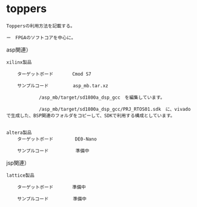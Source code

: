# toppers

    Toppersの利用方法を記載する。
    
    ー　FPGAのソフトコアを中心に。


asp関連）


    xilinx製品

        ターゲットボード       Cmod S7

        サンプルコード         asp_mb.tar.xz

                /asp_mb/target/sd1800a_dsp_gcc　を編集しています。

                /asp_mb/target/sd1800a_dsp_gcc/PRJ_RTOS01.sdk　に、vivado で生成した、BSP関連のフォルダをコピーして、SDKで利用する構成としています。
   

    altera製品
        ターゲットボード        DE0-Nano

        サンプルコード          準備中


jsp関連）

    lattice製品

        ターゲットボード       準備中 
        
        サンプルコード         準備中


